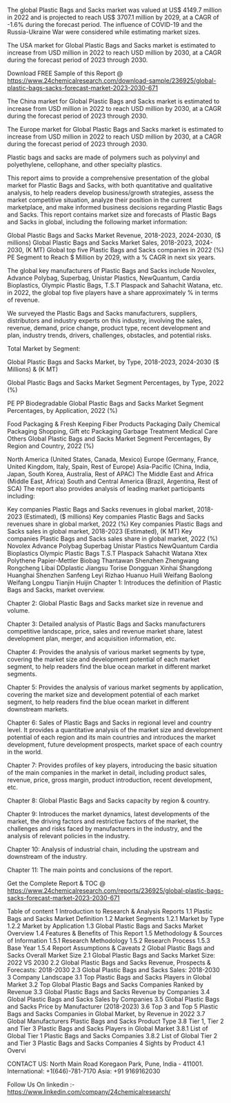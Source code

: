 The global Plastic Bags and Sacks market was valued at US$ 4149.7 million in 2022 and is projected to reach US$ 3707.1 million by 2029, at a CAGR of -1.6% during the forecast period. The influence of COVID-19 and the Russia-Ukraine War were considered while estimating market sizes.

The USA market for Global Plastic Bags and Sacks   market is estimated to increase from USD million in 2022 to reach USD million by 2030, at a CAGR during the forecast period of 2023 through 2030.

Download FREE Sample of this Report @ https://www.24chemicalresearch.com/download-sample/236925/global-plastic-bags-sacks-forecast-market-2023-2030-671

The China market for Global Plastic Bags and Sacks   market is estimated to increase from USD million in 2022 to reach USD million by 2030, at a CAGR during the forecast period of 2023 through 2030.

The Europe market for Global Plastic Bags and Sacks   market is estimated to increase from USD million in 2022 to reach USD million by 2030, at a CAGR during the forecast period of 2023 through 2030.

Plastic bags and sacks are made of polymers such as polyvinyl and polyethylene, cellophane, and other specialty plastics.

This report aims to provide a comprehensive presentation of the global market for Plastic Bags and Sacks, with both quantitative and qualitative analysis, to help readers develop business/growth strategies, assess the market competitive situation, analyze their position in the current marketplace, and make informed business decisions regarding Plastic Bags and Sacks. This report contains market size and forecasts of Plastic Bags and Sacks in global, including the following market information:

Global Plastic Bags and Sacks Market Revenue, 2018-2023, 2024-2030, ($ millions)
Global Plastic Bags and Sacks Market Sales, 2018-2023, 2024-2030, (K MT)
Global top five Plastic Bags and Sacks companies in 2022 (%)
PE Segment to Reach $ Million by 2029, with a % CAGR in next six years.

The global key manufacturers of Plastic Bags and Sacks include Novolex, Advance Polybag, Superbag, Unistar Plastics, NewQuantum, Cardia Bioplastics, Olympic Plastic Bags, T.S.T Plaspack and Sahachit Watana, etc. in 2022, the global top five players have a share approximately % in terms of revenue.

We surveyed the Plastic Bags and Sacks manufacturers, suppliers, distributors and industry experts on this industry, involving the sales, revenue, demand, price change, product type, recent development and plan, industry trends, drivers, challenges, obstacles, and potential risks.

Total Market by Segment:

Global Plastic Bags and Sacks Market, by Type, 2018-2023, 2024-2030 ($ Millions) & (K MT)

Global Plastic Bags and Sacks Market Segment Percentages, by Type, 2022 (%)

PE
PP
Biodegradable
Global Plastic Bags and Sacks Market Segment Percentages, by Application, 2022 (%)

Food Packaging & Fresh Keeping
Fiber Products Packaging
Daily Chemical Packaging
Shopping, Gift etc Packaging
Garbage Treatment
Medical Care
Others
Global Plastic Bags and Sacks Market Segment Percentages, By Region and Country, 2022 (%)

North America (United States, Canada, Mexico)
Europe (Germany, France, United Kingdom, Italy, Spain, Rest of Europe)
Asia-Pacific (China, India, Japan, South Korea, Australia, Rest of APAC)
The Middle East and Africa (Middle East, Africa)
South and Central America (Brazil, Argentina, Rest of SCA)
The report also provides analysis of leading market participants including:

Key companies Plastic Bags and Sacks revenues in global market, 2018-2023 (Estimated), ($ millions)
Key companies Plastic Bags and Sacks revenues share in global market, 2022 (%)
Key companies Plastic Bags and Sacks sales in global market, 2018-2023 (Estimated), (K MT)
Key companies Plastic Bags and Sacks sales share in global market, 2022 (%)
Novolex
Advance Polybag
Superbag
Unistar Plastics
NewQuantum
Cardia Bioplastics
Olympic Plastic Bags
T.S.T Plaspack
Sahachit Watana
Xtex Polythene
Papier-Mettler
Biobag
Thantawan
Shenzhen Zhengwang
Rongcheng Libai
DDplastic
Jiangsu Torise
Dongguan Xinhai
Shangdong Huanghai
Shenzhen Sanfeng
Leyi
Rizhao Huanuo
Huili
Weifang Baolong
Weifang Longpu
Tianjin Huijin
Chapter 1: Introduces the definition of Plastic Bags and Sacks, market overview.

Chapter 2: Global Plastic Bags and Sacks market size in revenue and volume.

Chapter 3: Detailed analysis of Plastic Bags and Sacks manufacturers competitive landscape, price, sales and revenue market share, latest development plan, merger, and acquisition information, etc.

Chapter 4: Provides the analysis of various market segments by type, covering the market size and development potential of each market segment, to help readers find the blue ocean market in different market segments.

Chapter 5: Provides the analysis of various market segments by application, covering the market size and development potential of each market segment, to help readers find the blue ocean market in different downstream markets.

Chapter 6: Sales of Plastic Bags and Sacks in regional level and country level. It provides a quantitative analysis of the market size and development potential of each region and its main countries and introduces the market development, future development prospects, market space of each country in the world.

Chapter 7: Provides profiles of key players, introducing the basic situation of the main companies in the market in detail, including product sales, revenue, price, gross margin, product introduction, recent development, etc.

Chapter 8: Global Plastic Bags and Sacks capacity by region & country.

Chapter 9: Introduces the market dynamics, latest developments of the market, the driving factors and restrictive factors of the market, the challenges and risks faced by manufacturers in the industry, and the analysis of relevant policies in the industry.

Chapter 10: Analysis of industrial chain, including the upstream and downstream of the industry.

Chapter 11: The main points and conclusions of the report.

Get the Complete Report & TOC @ https://www.24chemicalresearch.com/reports/236925/global-plastic-bags-sacks-forecast-market-2023-2030-671

Table of content
1 Introduction to Research & Analysis Reports
1.1 Plastic Bags and Sacks Market Definition
1.2 Market Segments
1.2.1 Market by Type
1.2.2 Market by Application
1.3 Global Plastic Bags and Sacks Market Overview
1.4 Features & Benefits of This Report
1.5 Methodology & Sources of Information
1.5.1 Research Methodology
1.5.2 Research Process
1.5.3 Base Year
1.5.4 Report Assumptions & Caveats
2 Global Plastic Bags and Sacks Overall Market Size
2.1 Global Plastic Bags and Sacks Market Size: 2022 VS 2030
2.2 Global Plastic Bags and Sacks Revenue, Prospects & Forecasts: 2018-2030
2.3 Global Plastic Bags and Sacks Sales: 2018-2030
3 Company Landscape
3.1 Top Plastic Bags and Sacks Players in Global Market
3.2 Top Global Plastic Bags and Sacks Companies Ranked by Revenue
3.3 Global Plastic Bags and Sacks Revenue by Companies
3.4 Global Plastic Bags and Sacks Sales by Companies
3.5 Global Plastic Bags and Sacks Price by Manufacturer (2018-2023)
3.6 Top 3 and Top 5 Plastic Bags and Sacks Companies in Global Market, by Revenue in 2022
3.7 Global Manufacturers Plastic Bags and Sacks Product Type
3.8 Tier 1, Tier 2 and Tier 3 Plastic Bags and Sacks Players in Global Market
3.8.1 List of Global Tier 1 Plastic Bags and Sacks Companies
3.8.2 List of Global Tier 2 and Tier 3 Plastic Bags and Sacks Companies
4 Sights by Product
4.1 Overvi

CONTACT US:
North Main Road Koregaon Park, Pune, India - 411001.
International: +1(646)-781-7170
Asia: +91 9169162030

Follow Us On linkedin :- https://www.linkedin.com/company/24chemicalresearch/
